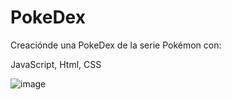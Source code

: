 # PokeDex
Creaciónde una PokeDex de la serie Pokémon con:

JavaScript, Html, CSS


![image](https://user-images.githubusercontent.com/70872192/171468048-1bc02725-dc2b-47d7-90f7-11de54b514dc.png)
